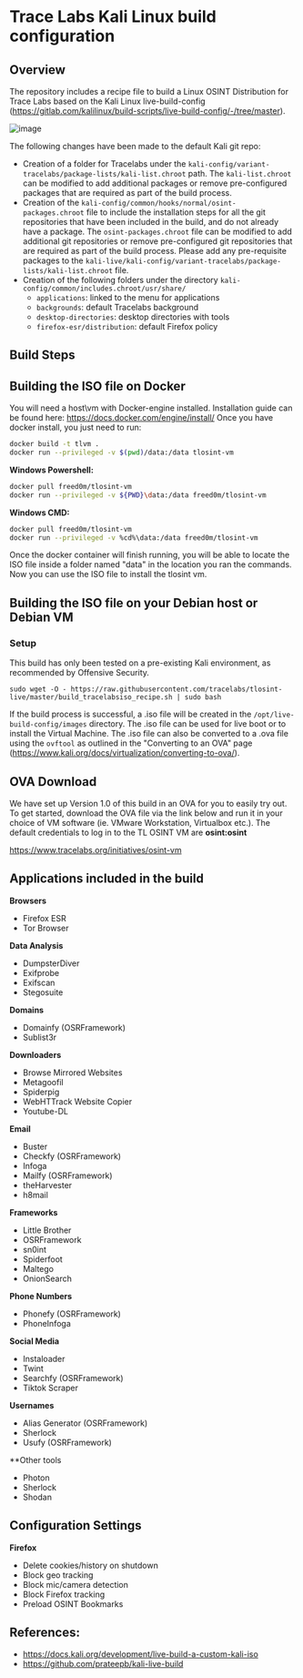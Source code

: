 # Trace Labs Kali Linux build configuration 

## Overview
The repository includes a recipe file to build a Linux OSINT Distribution for Trace Labs based on the Kali Linux live-build-config (https://gitlab.com/kalilinux/build-scripts/live-build-config/-/tree/master).

![image](https://user-images.githubusercontent.com/23207476/99865509-235c4500-2bfa-11eb-89fe-70d6685e1454.png)

The following changes have been made to the default Kali git repo:
* Creation of a folder for Tracelabs under the `kali-config/variant-tracelabs/package-lists/kali-list.chroot` path. The `kali-list.chroot` can be modified to add additional packages or remove pre-configured packages that are required as part of the build process. 
* Creation of the `kali-config/common/hooks/normal/osint-packages.chroot` file to include the installation steps for all the git repositories that have been included in the build, and do not already have a package. The `osint-packages.chroot` file can be modified to add additional git repositories or remove pre-configured git repositories that are required as part of the build process. Please add any pre-requisite packages to the `kali-live/kali-config/variant-tracelabs/package-lists/kali-list.chroot` file. 
* Creation of the following folders under the directory `kali-config/common/includes.chroot/usr/share/` 
    * `applications`: linked to the menu for applications
    * `backgrounds`: default Tracelabs background
    * `desktop-directories`: desktop directories with tools
    * `firefox-esr/distribution`: default Firefox policy

## Build Steps

## Building the ISO file on Docker
You will need a host\vm with Docker-engine installed. Installation guide can be found here: https://docs.docker.com/engine/install/
Once you have docker install, you just need to run:

```bash
docker build -t tlvm .
docker run --privileged -v $(pwd)/data:/data tlosint-vm
```

**Windows Powershell:**
```bash
docker pull freed0m/tlosint-vm
docker run --privileged -v ${PWD}\data:/data freed0m/tlosint-vm
```

**Windows CMD:**
```bash
docker pull freed0m/tlosint-vm
docker run --privileged -v %cd%\data:/data freed0m/tlosint-vm
```

Once the docker container will finish running, you will be able to locate the ISO file inside a folder named "data" in the location you ran the commands.
Now you can use the ISO file to install the tlosint vm.

## Building the ISO file on your Debian host or Debian VM

### Setup
This build has only been tested on a pre-existing Kali environment, as recommended by Offensive Security. 
```
sudo wget -O - https://raw.githubusercontent.com/tracelabs/tlosint-live/master/build_tracelabsiso_recipe.sh | sudo bash
```
If the build process is successful, a .iso file will be created in the `/opt/live-build-config/images` directory. The .iso file can be used for live boot or to install the Virtual Machine. The .iso file can also be converted to a .ova file using the `ovftool` as outlined in the "Converting to an OVA" page (https://www.kali.org/docs/virtualization/converting-to-ova/).

## OVA Download
We have set up Version 1.0 of this build in an OVA for you to easily try out. To get started, download the OVA file via the link below and run it in your choice of VM software (ie. VMware Workstation, Virtualbox etc.). The default credentials to log in to the TL OSINT VM are **osint:osint**

https://www.tracelabs.org/initiatives/osint-vm

## Applications included in the build 

**Browsers**
* Firefox ESR
* Tor Browser

**Data Analysis**
* DumpsterDiver
* Exifprobe
* Exifscan
* Stegosuite

**Domains**
* Domainfy (OSRFramework)
* Sublist3r

**Downloaders**
* Browse Mirrored Websites
* Metagoofil
* Spiderpig
* WebHTTrack Website Copier
* Youtube-DL

**Email**
* Buster
* Checkfy (OSRFramework)
* Infoga
* Mailfy (OSRFramework)
* theHarvester
* h8mail

**Frameworks**
* Little Brother
* OSRFramework
* sn0int
* Spiderfoot
* Maltego
* OnionSearch

**Phone Numbers**
* Phonefy (OSRFramework)
* PhoneInfoga

**Social Media**
* Instaloader
* Twint
* Searchfy (OSRFramework)
* Tiktok Scraper

**Usernames**
* Alias Generator (OSRFramework)
* Sherlock
* Usufy (OSRFramework)

**Other tools
* Photon
* Sherlock
* Shodan

## Configuration Settings
**Firefox**
* Delete cookies/history on shutdown
* Block geo tracking
* Block mic/camera detection
* Block Firefox tracking
* Preload OSINT Bookmarks

## References:
* https://docs.kali.org/development/live-build-a-custom-kali-iso 
* https://github.com/prateepb/kali-live-build 
